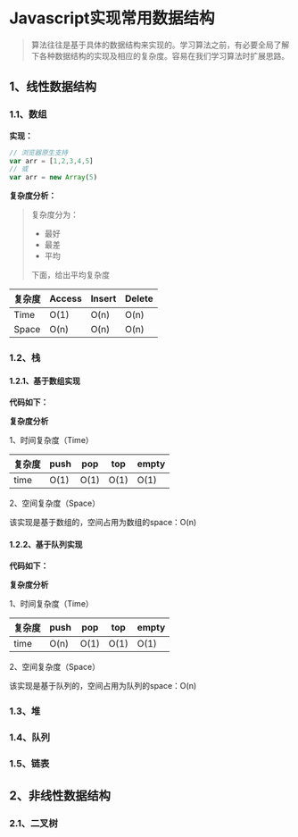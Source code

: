 # Javascript实现常用数据结构

> 算法往往是基于具体的数据结构来实现的。学习算法之前，有必要全局了解下各种数据结构的实现及相应的复杂度。容易在我们学习算法时扩展思路。

## 1、线性数据结构

### 1.1、数组

**实现：**

```javascript
// 浏览器原生支持
var arr = [1,2,3,4,5]
// 或
var arr = new Array(5)
```

**复杂度分析：**

> 复杂度分为：
>
> - 最好
> - 最差
> - 平均
>
> 下面，给出平均复杂度

| 复杂度 | Access | Insert | Delete |
| ------ | ------ | ------ | ------ |
| Time   | O(1)   | O(n)   | O(n)   |
| Space  | O(n)   | O(n)   | O(n)   |

### 1.2、栈

#### **1.2.1、基于数组实现**

**代码如下：**

<script src="https://gist.github.com/szjxxy/5ef401c84e4259d048678972b472caaa.js"></script>

**复杂度分析**

1、时间复杂度（Time）

| 复杂度 | push | pop  | top  | empty |
| ------ | ---- | ---- | ---- | ----- |
| time   | O(1) | O(1) | O(1) | O(1)  |

2、空间复杂度（Space）

该实现是基于数组的，空间占用为数组的space：O(n)

#### **1.2.2、基于队列实现**

**代码如下：**

<script src="https://gist.github.com/szjxxy/0d0e63bf4ceca975fd706c897e377b4f.js"></script>

**复杂度分析**

1、时间复杂度（Time）

| 复杂度 | push | pop  | top  | empty |
| ------ | ---- | ---- | ---- | ----- |
| time   | O(n) | O(1) | O(1) | O(1)  |

2、空间复杂度（Space）

该实现是基于队列的，空间占用为队列的space：O(n)

### 1.3、堆



### 1.4、队列



### 1.5、链表



## 2、非线性数据结构

### 2.1、二叉树

